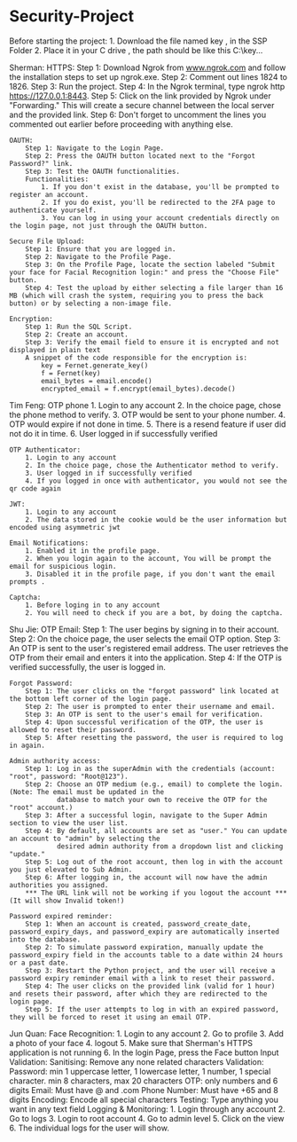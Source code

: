 # Security-Project

Before starting the project:
        1. Download the file named key , in the SSP Folder
        2. Place it in your C drive , the path should be like this C:\key\...

Sherman:
    HTTPS:
        Step 1: Download Ngrok from www.ngrok.com and follow the installation steps to set up ngrok.exe.
        Step 2: Comment out lines 1824 to 1826.
        Step 3: Run the project.
        Step 4: In the Ngrok terminal, type ngrok http https://127.0.0.1:8443.
        Step 5: Click on the link provided by Ngrok under "Forwarding." This will create a secure channel between the local server and the provided link.
        Step 6: Don't forget to uncomment the lines you commented out earlier before proceeding with anything else.

    OAUTH:
        Step 1: Navigate to the Login Page.
        Step 2: Press the OAUTH button located next to the "Forgot Password?" link.
        Step 3: Test the OAUTH functionalities.
        Functionalities:
            1. If you don't exist in the database, you'll be prompted to register an account.
            2. If you do exist, you'll be redirected to the 2FA page to authenticate yourself.
            3. You can log in using your account credentials directly on the login page, not just through the OAUTH button.

    Secure File Upload:
        Step 1: Ensure that you are logged in.
        Step 2: Navigate to the Profile Page.
        Step 3: On the Profile Page, locate the section labeled "Submit your face for Facial Recognition login:" and press the "Choose File" button.
        Step 4: Test the upload by either selecting a file larger than 16 MB (which will crash the system, requiring you to press the back button) or by selecting a non-image file.

    Encryption:
        Step 1: Run the SQL Script.
        Step 2: Create an account.
        Step 3: Verify the email field to ensure it is encrypted and not displayed in plain text
        A snippet of the code responsible for the encryption is:
            key = Fernet.generate_key()
            f = Fernet(key)
            email_bytes = email.encode()
            encrypted_email = f.encrypt(email_bytes).decode()

Tim Feng:
    OTP phone
        1. Login to any account
        2. In the choice page, chose the phone method to verify.
        3. OTP would be sent to your phone number.
        4. OTP would expire if not done in time.
        5. There is a resend feature if user did not do it in time.
        6. User logged in if successfully verified

    OTP Authenticator:
        1. Login to any account
        2. In the choice page, chose the Authenticator method to verify.
        3. User logged in if successfully verified
        4. If you logged in once with authenticator, you would not see the qr code again

    JWT:
        1. Login to any account
        2. The data stored in the cookie would be the user information but encoded using asymmetric jwt

    Email Notifications:
        1. Enabled it in the profile page.
        2. When you login again to the account, You will be prompt the email for suspicious login.
        3. Disabled it in the profile page, if you don't want the email prompts .

    Captcha:
        1. Before loging in to any account
        2. You will need to check if you are a bot, by doing the captcha.

Shu Jie:
    OTP Email:
        Step 1: The user begins by signing in to their account.
        Step 2: On the choice page, the user selects the email OTP option.
        Step 3: An OTP is sent to the user's registered email address. The user retrieves the OTP from their email
                and enters it into the application.
        Step 4: If the OTP is verified successfully, the user is logged in.

    Forgot Password:
        Step 1: The user clicks on the "forgot password" link located at the bottom left corner of the login page.
        Step 2: The user is prompted to enter their username and email.
        Step 3: An OTP is sent to the user's email for verification.
        Step 4: Upon successful verification of the OTP, the user is allowed to reset their password.
        Step 5: After resetting the password, the user is required to log in again.

    Admin authority access:
        Step 1: Log in as the superAdmin with the credentials (account: "root", password: "Root@123").
        Step 2: Choose an OTP medium (e.g., email) to complete the login. (Note: The email must be updated in the
                database to match your own to receive the OTP for the "root" account.)
        Step 3: After a successful login, navigate to the Super Admin section to view the user list.
        Step 4: By default, all accounts are set as "user." You can update an account to "admin" by selecting the
                desired admin authority from a dropdown list and clicking "update."
        Step 5: Log out of the root account, then log in with the account you just elevated to Sub Admin.
        Step 6: After logging in, the account will now have the admin authorities you assigned.
        *** The URL link will not be working if you logout the account *** (It will show Invalid token!)

    Password expired reminder:
        Step 1: When an account is created, password_create_date, password_expiry_days, and password_expiry are automatically inserted into the database.
        Step 2: To simulate password expiration, manually update the password_expiry field in the accounts table to a date within 24 hours or a past date.
        Step 3: Restart the Python project, and the user will receive a password expiry reminder email with a link to reset their password.
        Step 4: The user clicks on the provided link (valid for 1 hour) and resets their password, after which they are redirected to the login page.
        Step 5: If the user attempts to log in with an expired password, they will be forced to reset it using an email OTP.

Jun Quan:
    Face Recognition:
        1. Login to any account
        2. Go to profile
        3. Add a photo of your face
        4. logout
        5. Make sure that Sherman's HTTPS application is not running
        6. In the login Page, press the Face button
    Input Validation:
        Sanitising: Remove any none related characters
        Validation:
            Password: min 1 uppercase letter, 1 lowercase letter, 1 number, 1 special character. min 8 characters, max 20 characters
            OTP: only numbers and 6 digits
            Email: Must have @ and .com
            Phone Number: Must have +65 and 8 digits
        Encoding: Encode all special characters
        Testing:
            Type anything you want in any text field
    Logging & Monitoring:
        1. Login through any account
        2. Go to logs
        3. Login to root account
        4. Go to admin level <level>
        5. Click on the view
        6. The individual logs for the user will show.
